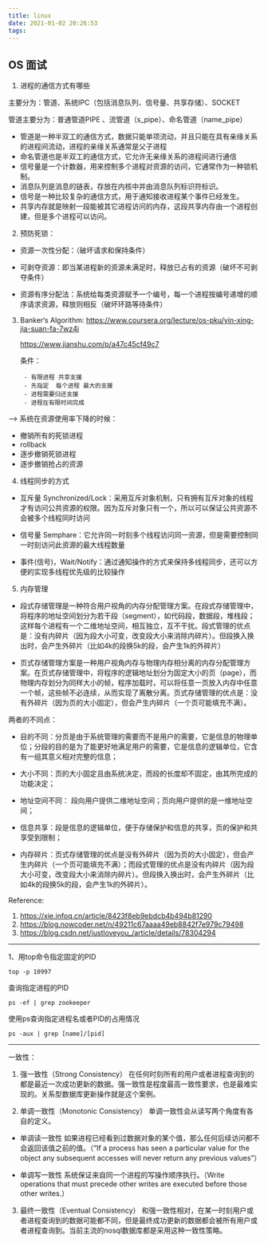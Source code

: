 ```yaml
---
title: linux
date: 2021-01-02 20:26:53
tags:
---
```



## OS 面试

1.  进程的通信方式有哪些

主要分为：管道、系统IPC（包括消息队列、信号量、共享存储）、SOCKET

管道主要分为：普通管道PIPE 、流管道（s_pipe）、命名管道（name_pipe）

- 管道是一种半双工的通信方式，数据只能单项流动，并且只能在具有亲缘关系的进程间流动，进程的亲缘关系通常是父子进程
- 命名管道也是半双工的通信方式，它允许无亲缘关系的进程间进行通信
- 信号量是一个计数器，用来控制多个进程对资源的访问，它通常作为一种锁机制。
- 消息队列是消息的链表，存放在内核中并由消息队列标识符标识。
- 信号是一种比较复杂的通信方式，用于通知接收进程某个事件已经发生。
- 共享内存就是映射一段能被其它进程访问的内存，这段共享内存由一个进程创建，但是多个进程可以访问。

2. 预防死锁：

- 资源一次性分配：（破坏请求和保持条件）

- 可剥夺资源：即当某进程新的资源未满足时，释放已占有的资源（破坏不可剥夺条件）

- 资源有序分配法：系统给每类资源赋予一个编号，每一个进程按编号递增的顺序请求资源，释放则相反（破坏环路等待条件）

3. Banker‘s Algorithm: https://www.coursera.org/lecture/os-pku/yin-xing-jia-suan-fa-7wz4i

    https://www.jianshu.com/p/a47c45cf49c7


    条件： 

        - 有限进程 共享支援
        - 先指定  每个进程 最大的支援
        - 进程需要归还支援
        - 进程在有限时间完成

--> 系统在资源使用率下降的时候：

- 撤销所有的死锁进程
- rollback
- 逐步撤销死锁进程
- 逐步撤销抢占的资源

4. 线程同步的方式

- 互斥量 Synchronized/Lock：采用互斥对象机制，只有拥有互斥对象的线程才有访问公共资源的权限。因为互斥对象只有一个，所以可以保证公共资源不会被多个线程同时访问

- 信号量 Semphare：它允许同一时刻多个线程访问同一资源，但是需要控制同一时刻访问此资源的最大线程数量

- 事件(信号)，Wait/Notify：通过通知操作的方式来保持多线程同步，还可以方便的实现多线程优先级的比较操作

5. 内存管理

- 段式存储管理是一种符合用户视角的内存分配管理方案。在段式存储管理中，将程序的地址空间划分为若干段（segment），如代码段，数据段，堆栈段；这样每个进程有一个二维地址空间，相互独立，互不干扰。段式管理的优点是：没有内碎片（因为段大小可变，改变段大小来消除内碎片）。但段换入换出时，会产生外碎片（比如4k的段换5k的段，会产生1k的外碎片）

- 页式存储管理方案是一种用户视角内存与物理内存相分离的内存分配管理方案。在页式存储管理中，将程序的逻辑地址划分为固定大小的页（page），而物理内存划分为同样大小的帧，程序加载时，可以将任意一页放入内存中任意一个帧，这些帧不必连续，从而实现了离散分离。页式存储管理的优点是：没有外碎片（因为页的大小固定），但会产生内碎片（一个页可能填充不满）。

两者的不同点：

- 目的不同：分页是由于系统管理的需要而不是用户的需要，它是信息的物理单位；分段的目的是为了能更好地满足用户的需要，它是信息的逻辑单位，它含有一组其意义相对完整的信息；

- 大小不同：页的大小固定且由系统决定，而段的长度却不固定，由其所完成的功能决定；

- 地址空间不同： 段向用户提供二维地址空间；页向用户提供的是一维地址空间；

- 信息共享：段是信息的逻辑单位，便于存储保护和信息的共享，页的保护和共享受到限制；

- 内存碎片：页式存储管理的优点是没有外碎片（因为页的大小固定），但会产生内碎片（一个页可能填充不满）；而段式管理的优点是没有内碎片（因为段大小可变，改变段大小来消除内碎片）。但段换入换出时，会产生外碎片（比如4k的段换5k的段，会产生1k的外碎片）。

Reference:
1. https://xie.infoq.cn/article/8423f8eb9ebdcb4b494b81290
2. https://blog.nowcoder.net/n/49211c67aaaa49eb8842f7e979c79498
3. https://blog.csdn.net/justloveyou_/article/details/78304294

---

1、用top命令指定固定的PID
```
top -p 10997
```

查询指定进程的PID
```
ps -ef | grep zookeeper

```

使用ps查询指定进程名或者PID的占用情况
```
ps -aux | grep [name]/[pid]
```

---

一致性：

1. 强一致性（Strong Consistency）
在任何时刻所有的用户或者进程查询到的都是最近一次成功更新的数据。强一致性是程度最高一致性要求，也是最难实现的。关系型数据库更新操作就是这个案例。

2. 单调一致性（Monotonic Consistency）
单调一致性会从读写两个角度有各自的定义。

- 单调读一致性
如果进程已经看到过数据对象的某个值，那么任何后续访问都不会返回该值之前的值。（“If a process has seen a particular value for the object any subsequent accesses will never return any previous values”）

- 单调写一致性
系统保证来自同一个进程的写操作顺序执行。（Write operations that must precede other writes are executed before those other writes.）

3. 最终一致性（Eventual Consistency）
和强一致性相对，在某一时刻用户或者进程查询到的数据可能都不同，但是最终成功更新的数据都会被所有用户或者进程查询到。当前主流的nosql数据库都是采用这种一致性策略。